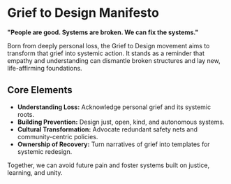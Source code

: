 # Grief to Design Manifesto

**"People are good. Systems are broken. We can fix the systems."**

Born from deeply personal loss, the Grief to Design movement aims to transform that grief into systemic action. It stands as a reminder that empathy and understanding can dismantle broken structures and lay new, life-affirming foundations.

## Core Elements

- **Understanding Loss:** Acknowledge personal grief and its systemic roots.
- **Building Prevention:** Design just, open, kind, and autonomous systems.
- **Cultural Transformation:** Advocate redundant safety nets and community-centric policies.
- **Ownership of Recovery:** Turn narratives of grief into templates for systemic redesign.

Together, we can avoid future pain and foster systems built on justice, learning, and unity.
